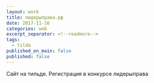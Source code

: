```yaml
---
layout: work
title: лидерыправа.рф
date: 2017-11-16
categories: web
excerpt_separator: <!--readmore-->
tags:
  - tilda
published_on_main: false
published: false
---
```

Сайт на тильде. Регистрация в конкурсе лидерыправа
